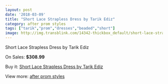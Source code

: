 ```yaml
---
layout: post
date: '2018-03-09'
title: "Short Lace Strapless Dress by Tarik Ediz"
category: after prom styles
tags: ["tarik","prom","dresses","beaded","short"]
image: http://img.transblink.com/14342-thickbox_default/short-lace-strapless-dress-by-tarik-ediz.jpg
---
```

Short Lace Strapless Dress by Tarik Ediz

On Sales: **$308.99**
<a href="https://www.transblink.com/en/after-prom-styles/4595-short-lace-strapless-dress-by-tarik-ediz.html"><amp-img layout="responsive" width="600" height="600" src="//img.transblink.com/14342-thickbox_default/short-lace-strapless-dress-by-tarik-ediz.jpg" alt="Short Lace Strapless Dress by Tarik Ediz 0" /></a>
<a href="https://www.transblink.com/en/after-prom-styles/4595-short-lace-strapless-dress-by-tarik-ediz.html"><amp-img layout="responsive" width="600" height="600" src="//img.transblink.com/14344-thickbox_default/short-lace-strapless-dress-by-tarik-ediz.jpg" alt="Short Lace Strapless Dress by Tarik Ediz 1" /></a>
<a href="https://www.transblink.com/en/after-prom-styles/4595-short-lace-strapless-dress-by-tarik-ediz.html"><amp-img layout="responsive" width="600" height="600" src="//img.transblink.com/14343-thickbox_default/short-lace-strapless-dress-by-tarik-ediz.jpg" alt="Short Lace Strapless Dress by Tarik Ediz 2" /></a>

Buy it: [Short Lace Strapless Dress by Tarik Ediz](https://www.transblink.com/en/after-prom-styles/4595-short-lace-strapless-dress-by-tarik-ediz.html "Short Lace Strapless Dress by Tarik Ediz")

View more: [after prom styles](https://www.transblink.com/en/55-after-prom-styles "after prom styles")